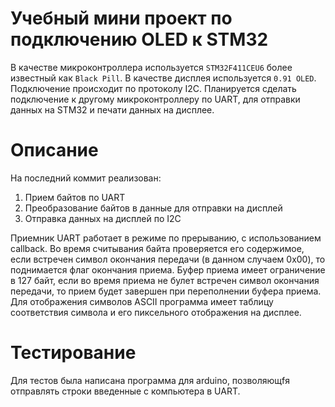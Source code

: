 # Учебный мини проект по подключению OLED к STM32
В качестве микроконтроллера используется ```STM32F411CEU6``` более известный как ```Black Pill```. В качестве дисплея используется ```0.91 OLED```. Подключение происходит по протоколу I2C. Планируется сделать подключение к другому микроконтроллеру по UART, для отправки данных на STM32 и печати данных на дисплее.
# Описание
На последний коммит реализован:
1. Прием байтов по UART
2. Преобразование байтов в данные для отправки на дисплей
3. Отправка данных на дисплей по I2C

Приемник UART работает в режиме по прерыванию, с использованием callback. Во время считывания байта проверяется его содержимое, если встречен символ окончания передачи (в данном случаем 0x00), то поднимается флаг окончания приема. Буфер приема имеет ограничение в 127 байт, если во время приема не булет встречен символ окончания передачи, то прием будет завершен при переполнении буфера приема. Для отображения символов ASCII программа имеет таблицу соответствия символа и его пиксельного отображения на дисплее.
# Тестирование
Для тестов была написана программа для arduino, позволяющfя отправлять строки введенные с компьютера в UART.
